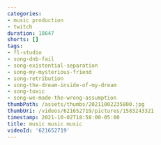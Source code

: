 ```yaml
---
categories:
- music production
- twitch
duration: 18647
shorts: []
tags:
- fl-studio
- song-dnb-fail
- song-existential-separation
- song-my-mysterious-friend
- song-retribution
- song-the-dream-inside-of-my-dream
- song-toxic
- song-we-made-the-wrong-assumption
thumbPath: /assets/thumbs/20211002235800.jpg
thumbUri: /videos/621652719/pictures/1583243321
timestamp: 2021-10-02T18:58:00-05:00
title: music music music
videoId: '621652719'
---
```

